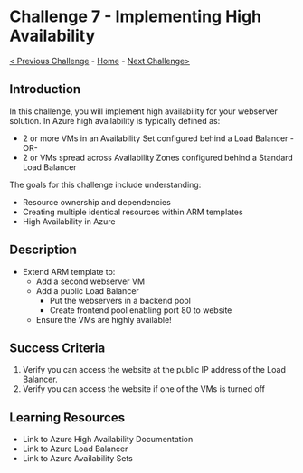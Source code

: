 
# Challenge 7 - Implementing High Availability

[< Previous Challenge](./ARM-Challenge-06.md) - [Home](../readme.md) - [Next Challenge>](./ARM-Challenge-08.md)

## Introduction

In this challenge, you will implement high availability for your webserver solution. In Azure high availability is typically defined as:

- 2 or more VMs in an Availability Set configured behind a Load Balancer
-OR-
- 2 or VMs spread across Availability Zones configured behind a Standard Load Balancer

The goals for this challenge include understanding:
- Resource ownership and dependencies
- Creating multiple identical resources within ARM templates
- High Availability in Azure

## Description

-	Extend ARM template to:
    - Add a second webserver VM 
    - Add a public Load Balancer
        - Put the webservers in a backend pool
        - Create frontend pool enabling port 80 to website
    - Ensure the VMs are highly available!
    
## Success Criteria

1. Verify you can access the website at the public IP address of the Load Balancer.
1. Verify you can access the website if one of the VMs is turned off

## Learning Resources

- Link to Azure High Availability Documentation
- Link to Azure Load Balancer
- Link to Azure Availability Sets

